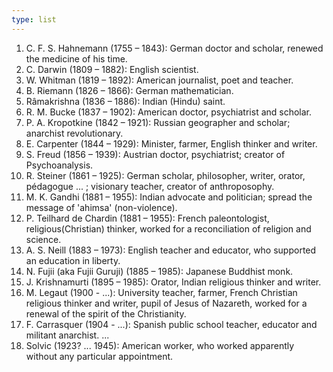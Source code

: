 ```yaml
---
type: list
---
```

1. C. F. S. Hahnemann (1755 – 1843): German doctor and scholar, renewed the medicine of his time. 
2. C. Darwin (1809 – 1882): English scientist. 
3. W. Whitman (1819 – 1892): American journalist, poet and teacher. 
4. B. Riemann (1826 – 1866): German mathematician. 
5. Râmakrishna (1836 – 1886): Indian (Hindu) saint. 
6. R. M. Bucke (1837 – 1902): American doctor, psychiatrist and scholar. 
7. P. A. Kropotkine (1842 – 1921): Russian geographer and scholar; anarchist revolutionary. 
8. E. Carpenter (1844 – 1929): Minister, farmer, English thinker and writer. 
9. S. Freud (1856 – 1939): Austrian doctor, psychiatrist; creator of Psychoanalysis. 
10. R. Steiner (1861 – 1925): German scholar, philosopher, writer, orator, pédagogue ... ; visionary teacher, creator of anthroposophy. 
11. M. K. Gandhi (1881 – 1955): Indian advocate and politician; spread the message of 'ahimsa' (non-violence). 
12. P. Teilhard de Chardin (1881 – 1955): French paleontologist, religious(Christian) thinker, worked for a reconciliation of religion and science. 
13. A. S. Neill (1883 – 1973): English teacher and educator, who supported an education in liberty. 
14. N. Fujii (aka Fujii Guruji) (1885 – 1985): Japanese Buddhist monk. 
15. J. Krishnamurti (1895 – 1985): Orator, Indian religious thinker and writer. 
16. M. Legaut (1900 - ...): University teacher, farmer, French Christian religious thinker and writer, pupil of Jesus of Nazareth, worked for a renewal of the spirit of the Christianity. 
17. F. Carrasquer (1904 - ...): Spanish public school teacher, educator and militant anarchist. ... 
18. Solvic (1923? ... 1945): American worker, who worked apparently without any particular appointment.